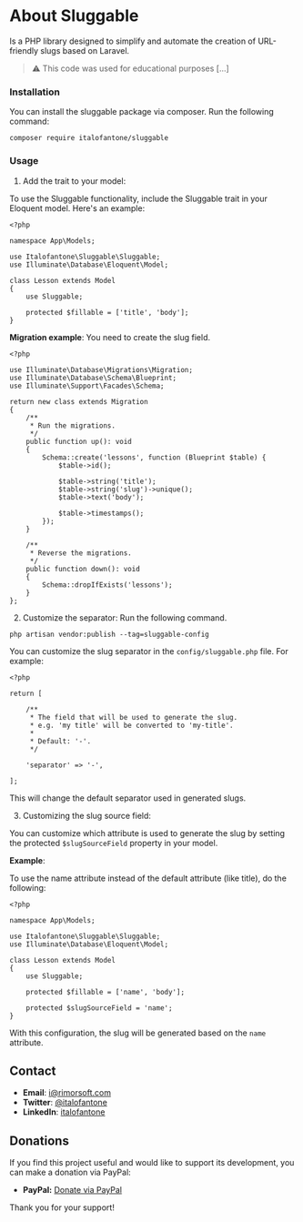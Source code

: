 # About Sluggable

Is a PHP library designed to simplify and automate the creation of URL-friendly slugs based on Laravel.

> ⚠️ This code was used for educational purposes [...]

### Installation

You can install the sluggable package via composer. Run the following command:

```
composer require italofantone/sluggable
```

### Usage

1. Add the trait to your model:

To use the Sluggable functionality, include the Sluggable trait in your Eloquent model. Here's an example:

```
<?php

namespace App\Models;

use Italofantone\Sluggable\Sluggable;
use Illuminate\Database\Eloquent\Model;

class Lesson extends Model
{
    use Sluggable;

    protected $fillable = ['title', 'body'];
}
```

**Migration example**: You need to create the slug field.

```
<?php

use Illuminate\Database\Migrations\Migration;
use Illuminate\Database\Schema\Blueprint;
use Illuminate\Support\Facades\Schema;

return new class extends Migration
{
    /**
     * Run the migrations.
     */
    public function up(): void
    {
        Schema::create('lessons', function (Blueprint $table) {
            $table->id();

            $table->string('title');
            $table->string('slug')->unique();
            $table->text('body');

            $table->timestamps();
        });
    }

    /**
     * Reverse the migrations.
     */
    public function down(): void
    {
        Schema::dropIfExists('lessons');
    }
};
```

2. Customize the separator: Run the following command.

```
php artisan vendor:publish --tag=sluggable-config
```

You can customize the slug separator in the `config/sluggable.php` file. For example:

```
<?php

return [
    
    /**
     * The field that will be used to generate the slug.
     * e.g. 'my title' will be converted to 'my-title'.
     * 
     * Default: '-'.
     */

    'separator' => '-',

];
```

This will change the default separator used in generated slugs.

3. Customizing the slug source field:

You can customize which attribute is used to generate the slug by setting the protected `$slugSourceField` property in your model.

**Example**:

To use the name attribute instead of the default attribute (like title), do the following:

```
<?php

namespace App\Models;

use Italofantone\Sluggable\Sluggable;
use Illuminate\Database\Eloquent\Model;

class Lesson extends Model
{
    use Sluggable;

    protected $fillable = ['name', 'body'];

    protected $slugSourceField = 'name';
}
```

With this configuration, the slug will be generated based on the `name` attribute.

## Contact

- **Email**: [i@rimorsoft.com](mailto:i@rimorsoft.com)
- **Twitter**: [@italofantone](https://twitter.com/italofantone)
- **LinkedIn**: [italofantone](https://linkedin.com/in/italofantone)

## Donations

If you find this project useful and would like to support its development, you can make a donation via PayPal:

- **PayPal:** [Donate via PayPal](https://paypal.me/italofantone)

Thank you for your support!
